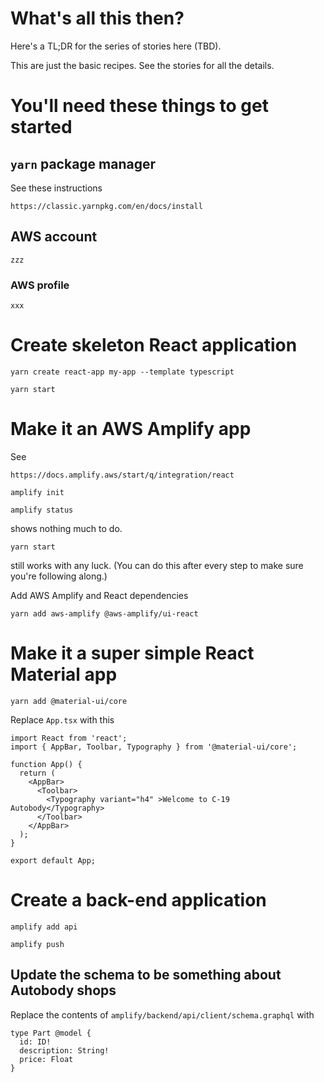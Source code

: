 # What's all this then?

Here's a TL;DR for the series of stories here (TBD). 

This are just the basic recipes. See the stories for all the details.

# You'll need these things to get started

## `yarn` package manager

See these instructions

```
https://classic.yarnpkg.com/en/docs/install
```

## AWS account

```
zzz
```

### AWS profile

```
xxx
```

# Create skeleton React application

```
yarn create react-app my-app --template typescript
```

```
yarn start
```

# Make it an AWS Amplify app

See

```
https://docs.amplify.aws/start/q/integration/react
```

```
amplify init
```

```
amplify status
```

shows nothing much to do. 

```
yarn start
```
still works with any luck. (You can do this after every step to make sure you're following along.)

Add AWS Amplify and React dependencies

```
yarn add aws-amplify @aws-amplify/ui-react
```

# Make it a super simple React Material app

```
yarn add @material-ui/core
```

Replace `App.tsx` with this

```
import React from 'react';
import { AppBar, Toolbar, Typography } from '@material-ui/core';

function App() {
  return (
    <AppBar>
      <Toolbar>
        <Typography variant="h4" >Welcome to C-19 Autobody</Typography>
      </Toolbar>
    </AppBar>
  );
}

export default App;
```

# Create a back-end application

```
amplify add api
```

```
amplify push
```

## Update the schema to be something about Autobody shops

Replace the contents of `amplify/backend/api/client/schema.graphql` with

```
type Part @model {
  id: ID!
  description: String!
  price: Float
}
```

